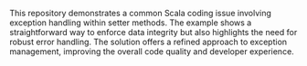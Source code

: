 This repository demonstrates a common Scala coding issue involving exception handling within setter methods.  The example shows a straightforward way to enforce data integrity but also highlights the need for robust error handling. The solution offers a refined approach to exception management, improving the overall code quality and developer experience. 